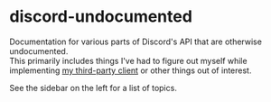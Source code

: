# discord-undocumented

Documentation for various parts of Discord's API that are otherwise undocumented.<br>
This primarily includes things I've had to figure out myself while implementing
[my third-party client](https://github.com/uowuo/abaddon) or other things out of interest.

See the sidebar on the left for a list of topics.

